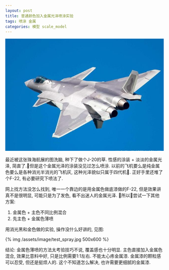 ```yaml
---
layout: post
title: 普通颜色加入金属光泽喷涂实验
tags: 喷涂 金属
categories: 模型 scale_model
---
```


![J20](/assets/image/j20.jpeg)

最近被这张珠海航展的图洗脑, 种下了做个J-20的草. 性感的涂装 + 淡淡的金属光泽, 简直了.但是这个金属光泽的涂装没见过怎么喷涂. 以前的飞机要么是纯金属色要么是各种消光半消光的飞机灰, 这种光泽貌似只属于四代机. 正好手里还堆了个F-22, 有必要研究下喷法了.

网上找方法没怎么找到, 唯一一个靠边的是用金属色做底漆做的F-22, 但是效果讲真不是很明显, 可能只是为了发色, 看不出迷人的金属光泽. 所以尝试一下其他方案:

1. 金属色 + 主色不同比例混合
2. 先主色 + 金属色薄喷

用消光黑和金色做的实验, 操作没什么好讲的, 见图:

{% img /assets/image/test_spray.jpg 500x600 %}

结论:
金属色薄喷的方法太考验技巧不说, 覆盖感也十分明显. 主色直接加入金属色混合, 效果比意料中好, 只是比例需要1:1左右. 不能太心疼金属漆. 金属漆的颗粒感可以忍受, 但还是挺烦人的. 这个不知道怎么解决, 也许需要更细腻的金属漆.